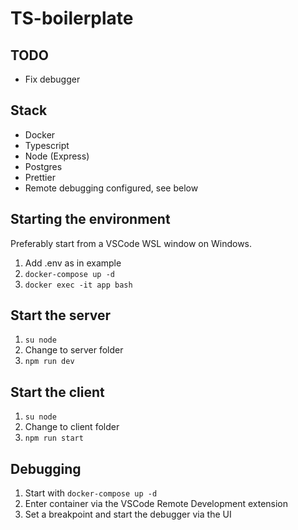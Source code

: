 # TS-boilerplate

## TODO
- Fix debugger

## Stack

- Docker
- Typescript
- Node (Express)
- Postgres
- Prettier
- Remote debugging configured, see below

## Starting the environment

Preferably start from a VSCode WSL window on Windows.

1. Add .env as in example
2. `docker-compose up -d`
3. `docker exec -it app bash`

## Start the server
1. `su node`
2. Change to server folder
3. `npm run dev`

## Start the client
1. `su node`
2. Change to client folder
3. `npm run start`

## Debugging

1. Start with `docker-compose up -d`
2. Enter container via the VSCode Remote Development extension
3. Set a breakpoint and start the debugger via the UI
